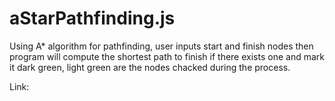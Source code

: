 # aStarPathfinding.js
Using A* algorithm for pathfinding, user inputs start and finish nodes then program will compute the shortest path to finish if there exists one and mark it dark green, light green are the nodes chacked during the process.

Link: 
